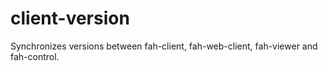 client-version
==============

Synchronizes versions between fah-client, fah-web-client, fah-viewer and fah-control.

